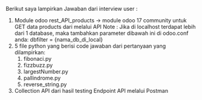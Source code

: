 Berikut saya lampirkan Jawaban dari interview user :

1. Module odoo rest_API_products -> module odoo 17 community untuk GET data products dari melalui API 
   Note : Jika di localhost terdapat lebih dari 1 database, maka tambahkan parameter dibawah ini di odoo.conf anda:
   dbfilter = {nama_db_di_local}
2. 5 file python yang berisi code jawaban dari pertanyaan yang dilampirkan:
    1. fibonaci.py
    2. fizzbuzz.py
    3. largestNumber.py
    4. pallindrome.py
    5. reverse_string.py
3. Collection API dari hasil testing Endpoint API melalui Postman
